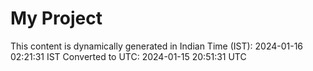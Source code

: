 # My Project

This content is dynamically generated in Indian Time (IST): 2024-01-16 02:21:31 IST
Converted to UTC: 2024-01-15 20:51:31 UTC
